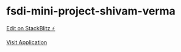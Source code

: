# fsdi-mini-project-shivam-verma

[Edit on StackBlitz ⚡️](https://stackblitz.com/edit/fsdi-mini-project-shivam-verma)

[Visit Application ](https://fsdi-mini-project-shivam-verma.stackblitz.io)
